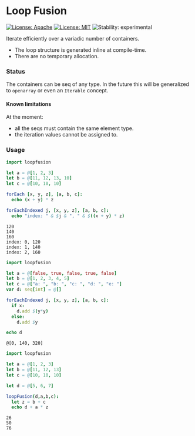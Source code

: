 # Loop Fusion

[![License: Apache](https://img.shields.io/badge/License-Apache%202.0-blue.svg)](https://opensource.org/licenses/Apache-2.0)
[![License: MIT](https://img.shields.io/badge/License-MIT-yellow.svg)](https://opensource.org/licenses/MIT)
![Stability: experimental](https://img.shields.io/badge/stability-experimental-orange.svg)

Iterate efficiently over a variadic number of containers.

  * The loop structure is generated inline at compile-time.
  * There are no temporary allocation.

### Status

The containers can be seq of any type. In the future this will be generalized to `openarray` or even an `Iterable` concept.

#### Known limitations

At the moment:

  - all the seqs must contain the same element type.
  - the iteration values cannot be assigned to.


### Usage

```Nim
import loopfusion

let a = @[1, 2, 3]
let b = @[11, 12, 13, 10]
let c = @[10, 10, 10]

forEach [x, y, z], [a, b, c]:
  echo (x + y) * z

forEachIndexed j, [x, y, z], [a, b, c]:
  echo "index: " & $j & ", " & $((x + y) * z)
```

```
120
140
160
index: 0, 120
index: 1, 140
index: 2, 160
```

```Nim
import loopfusion

let a = @[false, true, false, true, false]
let b = @[1, 2, 3, 4, 5]
let c = @["a: ", "b: ", "c: ", "d: ", "e: "]
var d: seq[int] = @[]

forEachIndexed j, [x, y, z], [a, b, c]:
  if x:
    d.add $(y*y)
  else:
    d.add $y

echo d
```
```
@[0, 140, 320]
```
```Nim
import loopfusion

let a = @[1, 2, 3]
let b = @[11, 12, 13]
let c = @[10, 10, 10]

let d = @[5, 6, 7]

loopFusion(d,a,b,c):
  let z = b + c
  echo d + a * z
```
```
26
50
76
```
